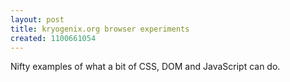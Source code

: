 ```yaml
---
layout: post
title: kryogenix.org browser experiments
created: 1100661054
---
```

Nifty examples of what a bit of CSS, DOM and JavaScript can do.
